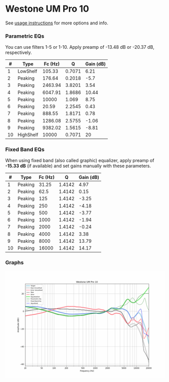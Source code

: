 # Westone UM Pro 10
See [usage instructions](https://github.com/jaakkopasanen/AutoEq#usage) for more options and info.

### Parametric EQs
You can use filters 1-5 or 1-10. Apply preamp of -13.48 dB or -20.37 dB, respectively.

|   # | Type      |   Fc (Hz) |      Q |   Gain (dB) |
|-----|-----------|-----------|--------|-------------|
|   1 | LowShelf  |    105.33 | 0.7071 |        6.21 |
|   2 | Peaking   |    176.64 | 0.2018 |       -5.7  |
|   3 | Peaking   |   2463.94 | 3.8201 |        3.54 |
|   4 | Peaking   |   6047.91 | 1.8686 |       10.44 |
|   5 | Peaking   |  10000    | 1.069  |        8.75 |
|   6 | Peaking   |     20.59 | 2.2545 |        0.43 |
|   7 | Peaking   |    888.55 | 1.8171 |        0.78 |
|   8 | Peaking   |   1286.08 | 2.5755 |       -1.06 |
|   9 | Peaking   |   9382.02 | 1.5615 |       -8.81 |
|  10 | HighShelf |  10000    | 0.7071 |       20    |

### Fixed Band EQs
When using fixed band (also called graphic) equalizer, apply preamp of **-15.33 dB** (if available) and set gains manually with these parameters.

|   # | Type    |   Fc (Hz) |      Q |   Gain (dB) |
|-----|---------|-----------|--------|-------------|
|   1 | Peaking |     31.25 | 1.4142 |        4.97 |
|   2 | Peaking |     62.5  | 1.4142 |        0.15 |
|   3 | Peaking |    125    | 1.4142 |       -3.25 |
|   4 | Peaking |    250    | 1.4142 |       -4.18 |
|   5 | Peaking |    500    | 1.4142 |       -3.77 |
|   6 | Peaking |   1000    | 1.4142 |       -1.94 |
|   7 | Peaking |   2000    | 1.4142 |       -0.24 |
|   8 | Peaking |   4000    | 1.4142 |        3.38 |
|   9 | Peaking |   8000    | 1.4142 |       13.79 |
|  10 | Peaking |  16000    | 1.4142 |       14.17 |

### Graphs
![](./Westone%20UM%20Pro%2010.png)
